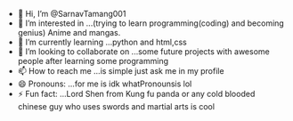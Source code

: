 - 👋 Hi, I’m @SarnavTamang001
- 👀 I’m interested in ...(trying to learn programming(coding) and becoming genius) Anime and mangas.
- 🌱 I’m currently learning ...python and html,css
- 💞️ I’m looking to collaborate on ...some future projects with awesome people after learning some programming
- 📫 How to reach me ...is simple just ask me in my profile
- 😄 Pronouns: ...for me is idk whatPronounsis lol
- ⚡ Fun fact: ...Lord Shen from Kung fu panda or any cold blooded chinese guy who uses swords and martial arts is cool

<!---
SarnavTamang001/SarnavTamang001 is a ✨ special ✨ repository because its `README.md` (this file) appears on your GitHub profile.
You can click the Preview link to take a look at your changes.
--->
